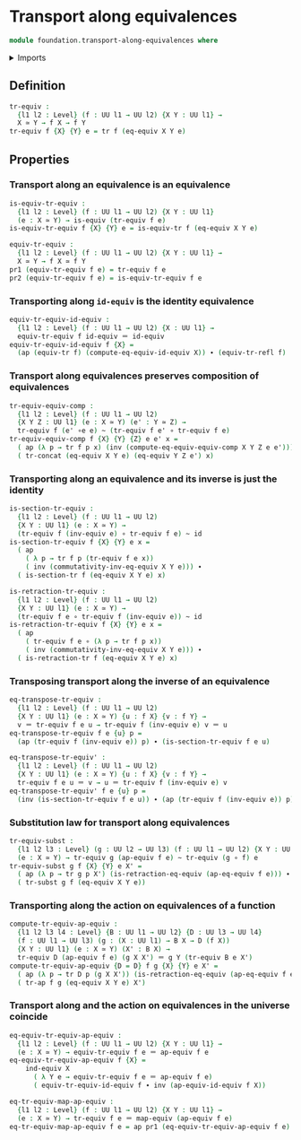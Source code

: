 # Transport along equivalences

```agda
module foundation.transport-along-equivalences where
```

<details><summary>Imports</summary>

```agda
open import foundation.action-on-equivalences-functions
open import foundation.action-on-identifications-functions
open import foundation.dependent-pair-types
open import foundation.equivalence-induction
open import foundation.equivalences
open import foundation.function-extensionality
open import foundation.transport-along-identifications
open import foundation.univalence
open import foundation.universe-levels

open import foundation-core.function-types
open import foundation-core.homotopies
open import foundation-core.identity-types
```

</details>

## Definition

```agda
tr-equiv :
  {l1 l2 : Level} (f : UU l1 → UU l2) {X Y : UU l1} →
  X ≃ Y → f X → f Y
tr-equiv f {X} {Y} e = tr f (eq-equiv X Y e)
```

## Properties

### Transport along an equivalence is an equivalence

```agda
is-equiv-tr-equiv :
  {l1 l2 : Level} (f : UU l1 → UU l2) {X Y : UU l1}
  (e : X ≃ Y) → is-equiv (tr-equiv f e)
is-equiv-tr-equiv f {X} {Y} e = is-equiv-tr f (eq-equiv X Y e)

equiv-tr-equiv :
  {l1 l2 : Level} (f : UU l1 → UU l2) {X Y : UU l1} →
  X ≃ Y → f X ≃ f Y
pr1 (equiv-tr-equiv f e) = tr-equiv f e
pr2 (equiv-tr-equiv f e) = is-equiv-tr-equiv f e
```

### Transporting along `id-equiv` is the identity equivalence

```agda
equiv-tr-equiv-id-equiv :
  {l1 l2 : Level} (f : UU l1 → UU l2) {X : UU l1} →
  equiv-tr-equiv f id-equiv ＝ id-equiv
equiv-tr-equiv-id-equiv f {X} =
  (ap (equiv-tr f) (compute-eq-equiv-id-equiv X)) ∙ (equiv-tr-refl f)
```

### Transport along equivalences preserves composition of equivalences

```agda
tr-equiv-equiv-comp :
  {l1 l2 : Level} (f : UU l1 → UU l2)
  {X Y Z : UU l1} (e : X ≃ Y) (e' : Y ≃ Z) →
  tr-equiv f (e' ∘e e) ~ (tr-equiv f e' ∘ tr-equiv f e)
tr-equiv-equiv-comp f {X} {Y} {Z} e e' x =
  ( ap (λ p → tr f p x) (inv (compute-eq-equiv-equiv-comp X Y Z e e'))) ∙
  ( tr-concat (eq-equiv X Y e) (eq-equiv Y Z e') x)
```

### Transporting along an equivalence and its inverse is just the identity

```agda
is-section-tr-equiv :
  {l1 l2 : Level} (f : UU l1 → UU l2)
  {X Y : UU l1} (e : X ≃ Y) →
  (tr-equiv f (inv-equiv e) ∘ tr-equiv f e) ~ id
is-section-tr-equiv f {X} {Y} e x =
  ( ap
    ( λ p → tr f p (tr-equiv f e x))
    ( inv (commutativity-inv-eq-equiv X Y e))) ∙
  ( is-section-tr f (eq-equiv X Y e) x)

is-retraction-tr-equiv :
  {l1 l2 : Level} (f : UU l1 → UU l2)
  {X Y : UU l1} (e : X ≃ Y) →
  (tr-equiv f e ∘ tr-equiv f (inv-equiv e)) ~ id
is-retraction-tr-equiv f {X} {Y} e x =
  ( ap
    ( tr-equiv f e ∘ (λ p → tr f p x))
    ( inv (commutativity-inv-eq-equiv X Y e))) ∙
  ( is-retraction-tr f (eq-equiv X Y e) x)
```

### Transposing transport along the inverse of an equivalence

```agda
eq-transpose-tr-equiv :
  {l1 l2 : Level} (f : UU l1 → UU l2)
  {X Y : UU l1} (e : X ≃ Y) {u : f X} {v : f Y} →
  v ＝ tr-equiv f e u → tr-equiv f (inv-equiv e) v ＝ u
eq-transpose-tr-equiv f e {u} p =
  (ap (tr-equiv f (inv-equiv e)) p) ∙ (is-section-tr-equiv f e u)

eq-transpose-tr-equiv' :
  {l1 l2 : Level} (f : UU l1 → UU l2)
  {X Y : UU l1} (e : X ≃ Y) {u : f X} {v : f Y} →
  tr-equiv f e u ＝ v → u ＝ tr-equiv f (inv-equiv e) v
eq-transpose-tr-equiv' f e {u} p =
  (inv (is-section-tr-equiv f e u)) ∙ (ap (tr-equiv f (inv-equiv e)) p)
```

### Substitution law for transport along equivalences

```agda
tr-equiv-subst :
  {l1 l2 l3 : Level} (g : UU l2 → UU l3) (f : UU l1 → UU l2) {X Y : UU l1}
  (e : X ≃ Y) → tr-equiv g (ap-equiv f e) ~ tr-equiv (g ∘ f) e
tr-equiv-subst g f {X} {Y} e X' =
  ( ap (λ p → tr g p X') (is-retraction-eq-equiv (ap-eq-equiv f e))) ∙
  ( tr-subst g f (eq-equiv X Y e))
```

### Transporting along the action on equivalences of a function

```agda
compute-tr-equiv-ap-equiv :
  {l1 l2 l3 l4 : Level} {B : UU l1 → UU l2} {D : UU l3 → UU l4}
  (f : UU l1 → UU l3) (g : (X : UU l1) → B X → D (f X))
  {X Y : UU l1} (e : X ≃ Y) (X' : B X) →
  tr-equiv D (ap-equiv f e) (g X X') ＝ g Y (tr-equiv B e X')
compute-tr-equiv-ap-equiv {D = D} f g {X} {Y} e X' =
  ( ap (λ p → tr D p (g X X')) (is-retraction-eq-equiv (ap-eq-equiv f e))) ∙
  ( tr-ap f g (eq-equiv X Y e) X')
```

### Transport along and the action on equivalences in the universe coincide

```agda
eq-equiv-tr-equiv-ap-equiv :
  {l1 l2 : Level} (f : UU l1 → UU l2) {X Y : UU l1} →
  (e : X ≃ Y) → equiv-tr-equiv f e ＝ ap-equiv f e
eq-equiv-tr-equiv-ap-equiv f {X} =
    ind-equiv X
      ( λ Y e → equiv-tr-equiv f e ＝ ap-equiv f e)
      ( equiv-tr-equiv-id-equiv f ∙ inv (ap-equiv-id-equiv f X))

eq-tr-equiv-map-ap-equiv :
  {l1 l2 : Level} (f : UU l1 → UU l2) {X Y : UU l1} →
  (e : X ≃ Y) → tr-equiv f e ＝ map-equiv (ap-equiv f e)
eq-tr-equiv-map-ap-equiv f e = ap pr1 (eq-equiv-tr-equiv-ap-equiv f e)
```
